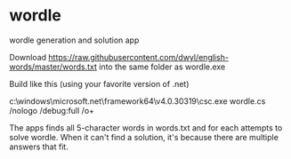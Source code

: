 # wordle
wordle generation and solution app

Download https://raw.githubusercontent.com/dwyl/english-words/master/words.txt into the same folder as wordle.exe

Build like this (using your favorite version of .net)

c:\windows\microsoft.net\framework64\v4.0.30319\csc.exe wordle.cs /nologo /debug:full /o+

The apps finds all 5-character words in words.txt and for each attempts to solve wordle. When it can't find a solution, it's
because there are multiple answers that fit.
